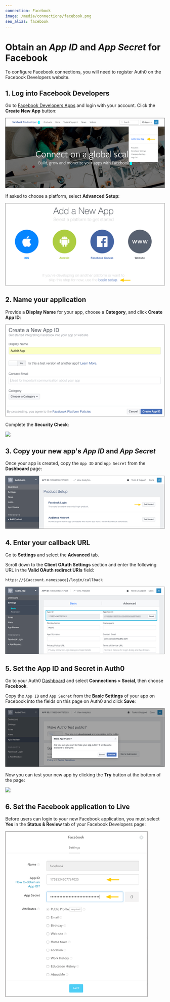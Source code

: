 ```yaml
---
connection: Facebook
image: /media/connections/facebook.png
seo_alias: facebook
---
```


# Obtain an *App ID* and *App Secret* for Facebook

To configure Facebook connections, you will need to register Auth0 on the Facebook Developers website.

## 1. Log into Facebook Developers

Go to [Facebook Developers Apps](https://developers.facebook.com/apps) and login with your account. Click the **Create New App** button:

![](/media/articles/connections/social/facebook/facebook-1.png)

If asked to choose a platform, select **Advanced Setup**:

![](/media/articles/connections/social/facebook/facebook-1a.png)

## 2. Name your application

Provide a **Display Name** for your app, choose a **Category**, and click **Create App ID**:

![](/media/articles/connections/social/facebook/facebook-2.png)

Complete the **Security Check**:

![](/media/articles/connections/social/facebook/facebook-2a.png)

## 3. Copy your new app's *App ID* and *App Secret*

Once your app is created, copy the `App ID` and `App Secret` from the **Dashboard** page:

![](/media/articles/connections/social/facebook/facebook-3.png)

## 4. Enter your callback URL

Go to **Settings** and select the **Advanced** tab.

Scroll down to the **Client OAuth Settings** section and enter the following URL in the **Valid OAuth redirect URIs** field:

    https://${account.namespace}/login/callback

![](/media/articles/connections/social/facebook/facebook-4.png)

## 5. Set the App ID and Secret in Auth0

Go to your Auth0 [Dashboard](${uiURL}/#/connections/social) and select **Connections > Social**, then choose **Facebook**.

Copy the `App ID` and `App Secret` from the **Basic Settings** of your app on Facebook into the fields on this page on Auth0 and click **Save**:

![](/media/articles/connections/social/facebook/facebook-5.png)

Now you can test your new app by clicking the **Try** button at the bottom of the page:

![](/media/articles/connections/social/facebook/facebook-5a.png)

## 6. Set the Facebook application to Live

Before users can login to your new Facebook application, you must select **Yes** in the **Status & Review** tab of your Facebook Developers page:

![](/media/articles/connections/social/facebook/facebook-6.png)
